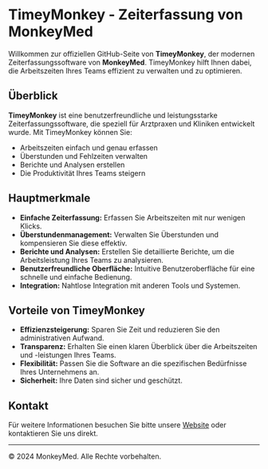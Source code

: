 # TimeyMonkey - Zeiterfassung von MonkeyMed

Willkommen zur offiziellen GitHub-Seite von **TimeyMonkey**, der modernen Zeiterfassungssoftware von **MonkeyMed**. TimeyMonkey hilft Ihnen dabei, die Arbeitszeiten Ihres Teams effizient zu verwalten und zu optimieren.

## Überblick

**TimeyMonkey** ist eine benutzerfreundliche und leistungsstarke Zeiterfassungssoftware, die speziell für Arztpraxen und Kliniken entwickelt wurde. Mit TimeyMonkey können Sie:

- Arbeitszeiten einfach und genau erfassen
- Überstunden und Fehlzeiten verwalten
- Berichte und Analysen erstellen
- Die Produktivität Ihres Teams steigern

## Hauptmerkmale

- **Einfache Zeiterfassung:** Erfassen Sie Arbeitszeiten mit nur wenigen Klicks.
- **Überstundenmanagement:** Verwalten Sie Überstunden und kompensieren Sie diese effektiv.
- **Berichte und Analysen:** Erstellen Sie detaillierte Berichte, um die Arbeitsleistung Ihres Teams zu analysieren.
- **Benutzerfreundliche Oberfläche:** Intuitive Benutzeroberfläche für eine schnelle und einfache Bedienung.
- **Integration:** Nahtlose Integration mit anderen Tools und Systemen.

## Vorteile von TimeyMonkey

- **Effizienzsteigerung:** Sparen Sie Zeit und reduzieren Sie den administrativen Aufwand.
- **Transparenz:** Erhalten Sie einen klaren Überblick über die Arbeitszeiten und -leistungen Ihres Teams.
- **Flexibilität:** Passen Sie die Software an die spezifischen Bedürfnisse Ihres Unternehmens an.
- **Sicherheit:** Ihre Daten sind sicher und geschützt.

## Kontakt

Für weitere Informationen besuchen Sie bitte unsere [Website]([https://monkeymed.de](https://monkeymed.de/timemonkey-zeiterfassung-arztpraxis)) oder kontaktieren Sie uns direkt.

---

© 2024 MonkeyMed. Alle Rechte vorbehalten.

